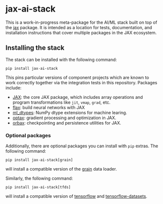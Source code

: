 # jax-ai-stack

This is a work-in-progress meta-package for the AI/ML stack built on top of the
[jax](http://github.com/google/jax/) package. It is intended as a location for
tests, documentation, and installation instructions that cover multiple
packages in the JAX ecosystem.

## Installing the stack

The stack can be installed with the following command:
```
pip install jax-ai-stack
```
This pins particular versions of component projects which are known to work correctly
together via the integration tests in this repository. Packages include:

- [JAX](http://github.com/google/jax): the core JAX package, which includes array operations
  and program transformations like `jit`, `vmap`, `grad`, etc.
- [flax](http://github.com/google/flax): build neural networks with JAX
- [ml_dtypes](http://github.com/jax-ml/ml_dtypes): NumPy dtype extensions for machine learing.
- [optax](https://github.com/google-deepmind/optax): gradient processing and optimization in JAX.
- [orbax](https://github.com/google/orbax): checkpointing and persistence utilities for JAX.

### Optional packages

Additionally, there are optional packages you can install with `pip` extras.
The following command:
```
pip install jax-ai-stack[grain]
```
will install a compatible version of the [grain](https://github.com/google/grain) data loader.

Similarly, the following command:
```
pip install jax-ai-stack[tfds]
```
will install a compatible version of [tensorflow](https://github.com/tensorflow/tensorflow)
and [tensorflow-datasets](https://github.com/tensorflow/datasets).

